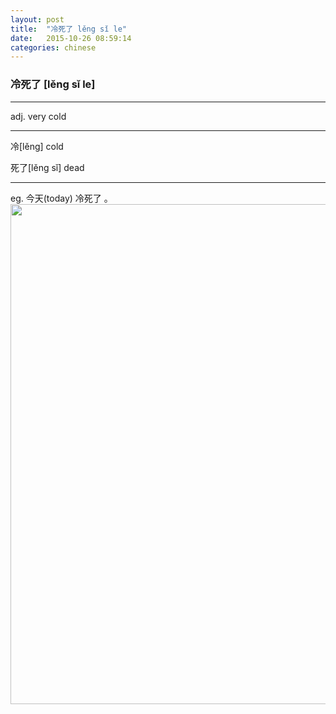 ```yaml
---
layout: post
title:  "冷死了 lěng sǐ le"
date:   2015-10-26 08:59:14
categories: chinese
---
```

### 冷死了 [lěng sǐ le]
-----------

adj. very cold

-----------

  冷[lěng] cold

  死了[lěng sǐ] dead  

-----------

eg. 今天(today) 冷死了 。
<img width='800' src="/wombats-learning/images/lengsile.jpg"/>
